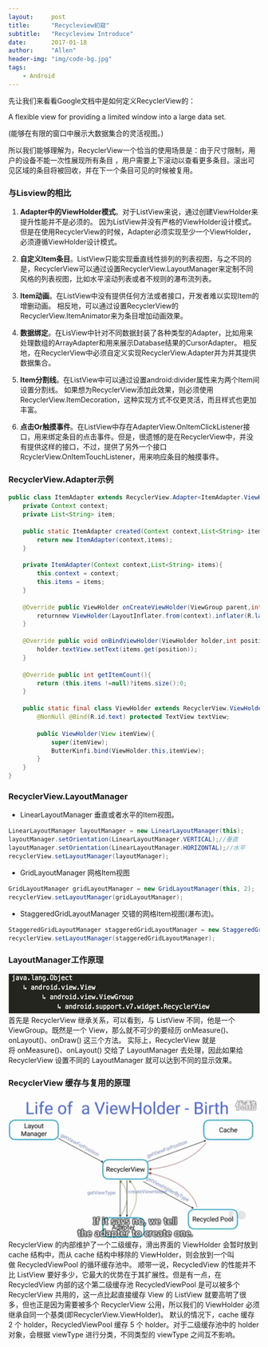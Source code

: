 ```yaml
---
layout:     post
title:      "Recycleview初窥"
subtitle:   "Recycleview Introduce"
date:       2017-01-18
author:     "Allen"
header-img: "img/code-bg.jpg"
tags:
    - Android
---
```


先让我们来看看Google文档中是如何定义RecyclerView的：

A flexible view for providing a limited window into a large data set.

(能够在有限的窗口中展示大数据集合的灵活视图。)

所以我们能够理解为，RecyclerView一个恰当的使用场景是：由于尺寸限制，用户的设备不能一次性展现所有条目
，用户需要上下滚动以查看更多条目。滚出可见区域的条目将被回收，并在下一个条目可见的时候被复用。

### 与Lisview的相比

1. **Adapter中的ViewHolder模式**。对于ListView来说，通过创建ViewHolder来提升性能并不是必须的。 因为ListView并没有严格的ViewHolder设计模式。 但是在使用RecyclerView的时候，Adapter必须实现至少一个ViewHolder，必须遵循ViewHolder设计模式。

2. **自定义Item条目**。ListView只能实现垂直线性排列的列表视图，与之不同的是，RecyclerView可以通过设置RecyclerView.LayoutManager来定制不同风格的列表视图，比如水平滚动列表或者不规则的瀑布流列表。

3. **Item动画**。在ListView中没有提供任何方法或者接口，开发者难以实现Item的增删动画。 相反地，可以通过设置RecyclerView的RecyclerView.ItemAnimator来为条目增加动画效果。

4. **数据绑定**。在LisView中针对不同数据封装了各种类型的Adapter，比如用来处理数组的ArrayAdapter和用来展示Database结果的CursorAdapter。 相反地，在RecyclerView中必须自定义实现RecyclerView.Adapter并为并其提供数据集合。

5. **Item分割线**。在ListView中可以通过设置android:divider属性来为两个Item间设置分割线。 如果想为RecyclerView添加此效果，则必须使用RecyclerView.ItemDecoration，这种实现方式不仅更灵活，而且样式也更加丰富。

6. **点击Or触摸事件**。在ListView中存在AdapterView.OnItemClickListener接口，用来绑定条目的点击事件。但是，很遗憾的是在RecyclerView中，并没有提供这样的接口，不过，提供了另外一个接口RcyclerView.OnItemTouchListener，用来响应条目的触摸事件。


### RecyclerView.Adapter示例

```java
public class ItemAdapter extends RecyclerView.Adapter<ItemAdapter.ViewHolder>{
	private Context context;
	private List<String> item;

	public static ItemAdapter created(Context context,List<String> items){
		return new ItemAdapter(context,items);
	}

	private ItemAdapter(Context context,List<String> items){
		this.context = context;
		this.items = items;
	}

	@Override public ViewHolder onCreateViewHolder(ViewGroup parent,int viewType){
		returnnew ViewHolder(LayoutInflater.from(context).inflater(R.layout.text_item,parent,false));
	}

	@Override public void onBindViewHolder(ViewHolder holder,int position){
		holder.textView.setText(items.get(position));
	}

	@Override public int getItemCount(){
		return (this.items !=null)?items.size():0;
	}

	public static final class ViewHolder extends RecyclerView.ViewHolder{
		@NonNull @Bind(R.id.text) protected TextView textView;

		public ViewHolder(View itemView){
			super(itemView);
			ButterKinfi.bind(ViewHolder.this,itemView);
		}
	}
}
```
### RecyclerView.LayoutManager

- LinearLayoutManager 垂直或者水平的Item视图。
```java
LinearLayoutManager layoutManager = new LinearLayoutManager(this);
layoutManager.setOrientation(LinearLayoutManager.VERTICAL);//垂直
layoutManager.setOrientation(LinearLayoutManager.HORIZONTAL);//水平
recyclerView.setLayoutManager(layoutManager);
```
- GridLayoutManager 网格Item视图
```java
GridLayoutManager gridLayoutManager = new GridLayoutManager(this, 2);
recyclerView.setLayoutManager(gridLayoutManager);
```
- StaggeredGridLayoutManager 交错的网格Item视图(瀑布流)。
```java
StaggeredGridLayoutManager staggeredGridLayoutManager = new StaggeredGridLayoutManager(2,StaggeredGridLayoutManager.VERTICAL);
recyclerView.setLayoutManager(staggeredGridLayoutManager);
```

### LayoutManager工作原理
![](/img/recycleview-img/tree.jpg)
首先是 RecyclerView 继承关系，可以看到，与 ListView 不同，他是一个 ViewGroup。既然是一个 View，那么就不可少的要经历 onMeasure()、onLayout()、onDraw() 这三个方法。 实际上，RecyclerView 就是将 onMeasure()、onLayout() 交给了 LayoutManager 去处理，因此如果给 RecyclerView 设置不同的 LayoutManager 就可以达到不同的显示效果。

### RecyclerView 缓存与复用的原理
![](/img/recycleview-img/cache.jpg)
RecyclerView 的内部维护了一个二级缓存，滑出界面的 ViewHolder 会暂时放到 cache 结构中，而从 cache 结构中移除的 ViewHolder，则会放到一个叫做 RecycledViewPool 的循环缓存池中。
顺带一说，RecycledView 的性能并不比 ListView 要好多少，它最大的优势在于其扩展性。但是有一点，在 RecycledView 内部的这个第二级缓存池 RecycledViewPool 是可以被多个 RecyclerView 共用的，这一点比起直接缓存 View 的 ListView 就要高明了很多，但也正是因为需要被多个 RecyclerView 公用，所以我们的 ViewHolder 必须继承自同一个基类(即RecyclerView.ViewHolder)。
默认的情况下，cache 缓存 2 个 holder，RecycledViewPool 缓存 5 个 holder。对于二级缓存池中的 holder 对象，会根据 viewType 进行分类，不同类型的 viewType 之间互不影响。
